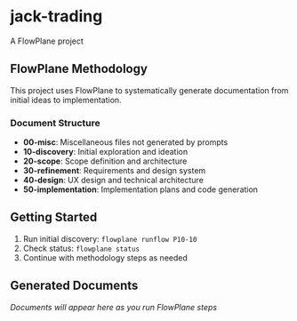 # jack-trading

A FlowPlane project

## FlowPlane Methodology

This project uses FlowPlane to systematically generate documentation from initial ideas to implementation.

### Document Structure

- **00-misc**: Miscellaneous files not generated by prompts
- **10-discovery**: Initial exploration and ideation
- **20-scope**: Scope definition and architecture
- **30-refinement**: Requirements and design system
- **40-design**: UX design and technical architecture
- **50-implementation**: Implementation plans and code generation

## Getting Started

1. Run initial discovery: `flowplane runflow P10-10`
2. Check status: `flowplane status`
3. Continue with methodology steps as needed

## Generated Documents

_Documents will appear here as you run FlowPlane steps_
